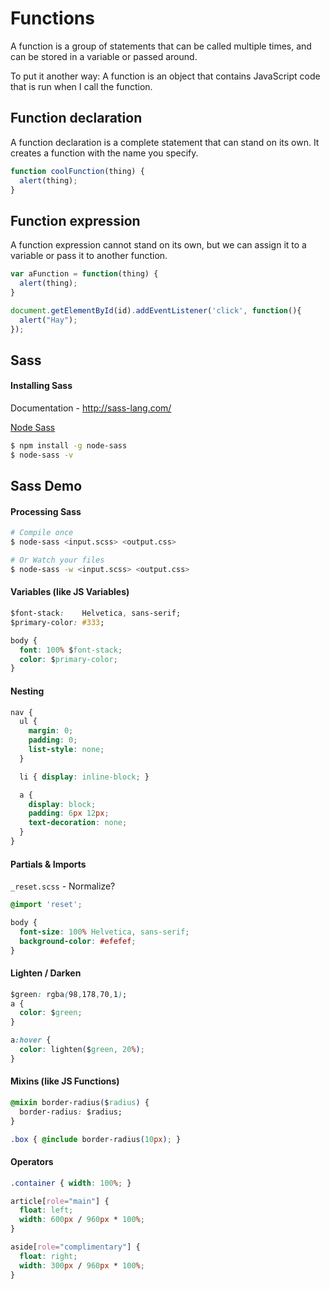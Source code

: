 # Functions
A function is a group of statements that can be called multiple times, and can be stored in a variable or passed around.

To put it another way: A function is an object that contains JavaScript code that is run when I call the function.

## Function declaration
A function declaration is a complete statement that can stand on its own. It creates a function with the name you specify.

```js
function coolFunction(thing) {
  alert(thing);
}
```

## Function expression
A function expression cannot stand on its own, but we can assign it to a variable or pass it to another function.

```js
var aFunction = function(thing) {
  alert(thing);
}

document.getElementById(id).addEventListener('click', function(){
  alert("Hay");
});
```


## Sass

#### Installing Sass

Documentation - http://sass-lang.com/

[Node Sass](https://github.com/sass/node-sass)

```sh
$ npm install -g node-sass
$ node-sass -v
```

## Sass Demo

#### Processing Sass

```sh
# Compile once
$ node-sass <input.scss> <output.css>

# Or Watch your files
$ node-sass -w <input.scss> <output.css>
```

#### Variables (like JS Variables)
```css
$font-stack:    Helvetica, sans-serif;
$primary-color: #333;

body {
  font: 100% $font-stack;
  color: $primary-color;
}
```

#### Nesting

```css
nav {
  ul {
    margin: 0;
    padding: 0;
    list-style: none;
  }

  li { display: inline-block; }

  a {
    display: block;
    padding: 6px 12px;
    text-decoration: none;
  }
}
```

#### Partials & Imports

`_reset.scss` - Normalize?

```css
@import 'reset';

body {
  font-size: 100% Helvetica, sans-serif;
  background-color: #efefef;
}
```

#### Lighten / Darken

```css
$green: rgba(98,178,70,1);
a {
  color: $green;
}

a:hover {
  color: lighten($green, 20%);
}
```

#### Mixins (like JS Functions)

```css
@mixin border-radius($radius) {
  border-radius: $radius;
}

.box { @include border-radius(10px); }
```

#### Operators

```css
.container { width: 100%; }

article[role="main"] {
  float: left;
  width: 600px / 960px * 100%;
}

aside[role="complimentary"] {
  float: right;
  width: 300px / 960px * 100%;
}
```
